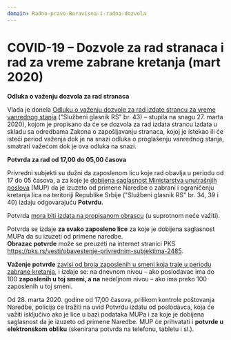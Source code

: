 ```yaml
---
domain: Radno-pravo-Boravisna-i-radna-dozvola
---
```


# COVID-19 – Dozvole za rad stranaca i rad za vreme zabrane kretanja (mart 2020)

**Odluka o važenju dozvola za rad stranaca**

Vlada je donela <u>Odluku o važenju dozvole za rad izdate strancu za vreme vanrednog stanja</u> ("Službeni glasnik RS" br. 43) – stupila na snagu 27. marta 2020), kojom je propisano da će se dozvola za rad izdata strancu izdata u skladu sa odredbama Zakona o zapošljavanju stranaca, kojoj je istekao ili će isteći period važenja dok je na snazi odluka o proglašenju vanrednog stanja, smatrati važećom dok je ova odluka na snazi.

**Potvrda za rad od 17,00 do 05,00 časova**

Privredni subjekti su dužni da zaposlenom licu koje rad obavlja u periodu od 17 do 05 časova, a za koje je <u>dobijena saglasnost Ministarstva unutrašnjih poslova</u> (MUP) da je izuzeto od primene Naredbe o zabrani i ograničenju kretanja lica na teritoriji Republike Srbije ("Službeni glasnik RS" br. 34, 39 i 40) izdaju odgovarajuću **Potvrdu**.

Potvrda <u>mora biti izdata na propisanom obrascu</u> (u suprotnom neće važiti).

Potvrda se izdaje **za svako zaposleno lice** za koje je dobijena saglasnost MUPa da su izuzeti od primene naredbe.\
**Obrazac potvrde** može se preuzeti na internet stranici PKS https://pks.rs/vesti/obavestenje-privrednim-subjektima-2485.

**Važenje potvrde** <u>zavisi od broja zaposlenih u smeni koja traje u periodu zabrane kretanja</u>, i izdaje se: na dnevnom nivou – ako poslodavac ima do 100 **zaposlenih u toj smeni, a na** nedeljnom nivou – ako ima preko 100 zaposlenih u toj smeni.

Od 28. marta 2020. godine od 17,00 časova, prilikom kontrole poštovanja Naredbe, policija će tražiti na uvid Potvrdu izdatu od poslodavca, koja će važiti isključivo ako je lice u bazi podataka MUPa i za koje je dobijena saglasnost da je izuzeto od primene Naredbe.
MUP će prihvatati i **potvrde u elektronskom obliku** (skenirana potvrda na telefonu, tabletu i sl.).
